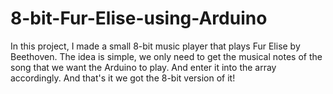 # 8-bit-Fur-Elise-using-Arduino
In this project, I made a small 8-bit music player that plays Fur Elise by Beethoven. 
The idea is simple, we only need to get the musical notes of the song that we want the Arduino to play. And enter it into the array accordingly. And that's it we got the 8-bit version of it!
